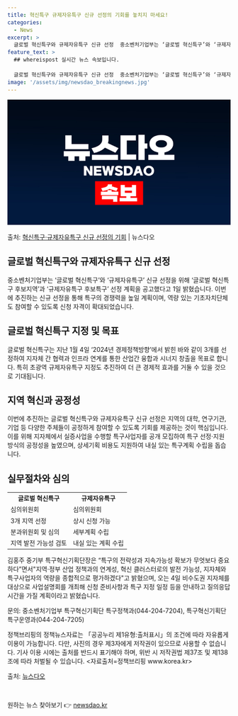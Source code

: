 ```yaml
---
title: 혁신특구 규제자유특구 신규 선정의 기회를 놓치지 마세요!
categories:
  - News
excerpt: >
  글로벌 혁신특구와 규제자유특구 신규 선정  중소벤처기업부는 ‘글로벌 혁신특구’와 ‘규제자유특구’ 신규 선정을…
feature_text: >
  ## whereispost 실시간 뉴스 속보입니다.

  글로벌 혁신특구와 규제자유특구 신규 선정  중소벤처기업부는 ‘글로벌 혁신특구’와 ‘규제자유특구’ 신규 선정을…
image: '/assets/img/newsdao_breakingnews.jpg'
---
```


![뉴스다오 속보](/assets/img/newsdao_breakingnews.jpg)

<p>출처: <a href="https://newsdao.kr/4540" rel="dofollow">혁신특구·규제자유특구 신규 선정의 기회</a> | 뉴스다오</p>

<h2 data-ke-size="size26">글로벌 혁신특구와 규제자유특구 신규 선정</h2>
<p data-ke-size="size16">중소벤처기업부는 ‘글로벌 혁신특구’와 ‘규제자유특구’ 신규 선정을 위해 ‘글로벌 혁신특구 후보지역’과 ‘규제자유특구 후보특구’ 선정 계획을 공고했다고 1일 밝혔습니다. 이번에 추진하는 신규 선정을 통해 특구의 경쟁력을 높일 계획이며, 역량 있는 기초자치단체도 참여할 수 있도록 신청 자격이 확대되었습니다.</p>

<h2 data-ke-size="size26">글로벌 혁신특구 지정 및 목표</h2>
<p data-ke-size="size16">글로벌 혁신특구는 지난 1월 4일 ‘2024년 경제정책방향’에서 밝힌 바와 같이 3개를 선정하여 지자체 간 협력과 인프라 연계를 통한 산업간 융합과 시너지 창출을 목표로 합니다. 특히 초광역 규제자유특구 지정도 추진하여 더 큰 경제적 효과를 거둘 수 있을 것으로 기대됩니다.</p>

<h2 data-ke-size="size26">지역 혁신과 공정성</h2>
<p data-ke-size="size16">이번에 추진하는 글로벌 혁신특구와 규제자유특구 신규 선정은 지역의 대학, 연구기관, 기업 등 다양한 주체들이 공정하게 참여할 수 있도록 기회를 제공하는 것이 핵심입니다. 이를 위해 지자체에서 실증사업을 수행할 특구사업자를 공개 모집하여 특구 선정·지원 방식의 공정성을 높였으며, 상세기획 비용도 지원하여 내실 있는 특구계획 수립을 돕습니다.</p>

<h2 data-ke-size="size26">실무절차와 심의</h2>
<table>
	<tr>
		<td style="text-align: center; height: 17px;"><b>글로벌 혁신특구</b></td>
		<td style="text-align: center; height: 17px;"><b>규제자유특구</b></td>
	</tr>
	<tr>
		<td>심의위원회</td>
		<td>심의위원회</td>
	</tr>
	<tr>
		<td>3개 지역 선정</td>
		<td>상시 신청 가능</td>
	</tr>
	<tr>
		<td>분과위원회 및 심의</td>
		<td>세부계획 수립</td>
	</tr>
	<tr>
		<td>지역 발전 가능성 검토</td>
		<td>내실 있는 계획 수립</td>
	</tr>
</table>
<p data-ke-size="size16">김홍주 중기부 특구혁신기획단장은 “특구의 전략성과 지속가능성 확보가 무엇보다 중요하다”면서"지역·정부 산업 정책과의 연계성, 혁신 클러스터로의 발전 가능성, 지자체와 특구사업자의 역량을 종합적으로 평가하겠다"고 밝혔으며, 오는 4일 비수도권 지자체를 대상으로 사업설명회를 개최해 신청 준비사항과 특구 지정 일정 등을 안내하고 질의응답 시간을 가질 계획이라고 밝혔습니다.</p>

<p data-ke-size="size16">문의: 중소벤처기업부 특구혁신기획단 특구정책과(044-204-7204), 특구혁신기획단 특구운영과(044-204-7205)</p>
<p data-ke-size="size16">정책브리핑의 정책뉴스자료는 「공공누리 제1유형:출처표시」의 조건에 따라 자유롭게 이용이 가능합니다. 다만, 사진의 경우 제3자에게 저작권이 있으므로 사용할 수 없습니다. 기사 이용 시에는 출처를 반드시 표기해야 하며, 위반 시 저작권법 제37조 및 제138조에 따라 처벌될 수 있습니다. <자료출처=정책브리핑 www.korea.kr></p>
<p data-ke-size="size16">출처: <a href="https://newsdao.kr/4540">뉴스다오</a></p>
<p data-ke-size="size16">&nbsp;</p> 

원하는 뉴스 찾아보기 👉 <a href="https://newsdao.kr" rel="dofollow">newsdao.kr</a>


